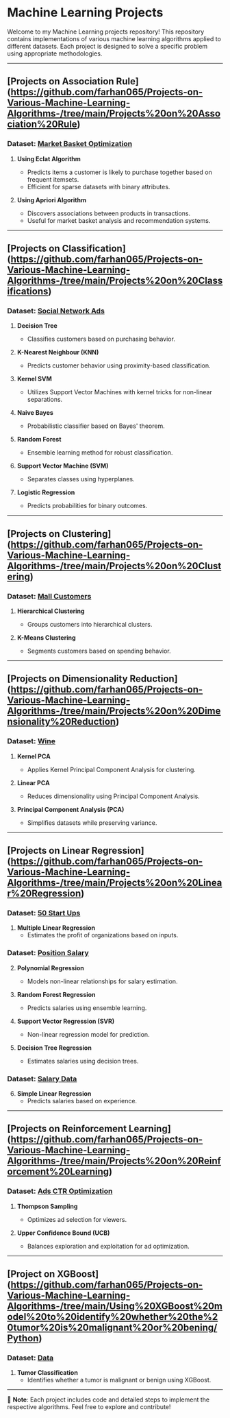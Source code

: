 # Machine Learning Projects

Welcome to my Machine Learning projects repository! This repository contains implementations of various machine learning algorithms applied to different datasets. Each project is designed to solve a specific problem using appropriate methodologies.

---

## [Projects on Association Rule] (https://github.com/farhan065/Projects-on-Various-Machine-Learning-Algorithms-/tree/main/Projects%20on%20Association%20Rule)

### Dataset: [Market Basket Optimization](https://github.com/farhan065/Projects-on-Various-Machine-Learning-Algorithms-/blob/main/Projects%20on%20Association%20Rule/Using%20Eclat%20algorithm%20to%20predict%20what%20items%20a%20customer%20may%20purchase/Market_Basket_Optimisation.csv)

1. **Using Eclat Algorithm** 
   - Predicts items a customer is likely to purchase together based on frequent itemsets.
   - Efficient for sparse datasets with binary attributes.

2. **Using Apriori Algorithm**
   - Discovers associations between products in transactions.
   - Useful for market basket analysis and recommendation systems.

---

## [Projects on Classification] (https://github.com/farhan065/Projects-on-Various-Machine-Learning-Algorithms-/tree/main/Projects%20on%20Classifications)

### Dataset: [Social Network Ads](https://github.com/farhan065/Projects-on-Various-Machine-Learning-Algorithms-/blob/main/Projects%20on%20Classifications/To%20find%20out%20which%20customer%20will%20buy%20the%20product%20using%20Decision%20Tree/Social_Network_Ads.csv)

1. **Decision Tree**
   - Classifies customers based on purchasing behavior.

2. **K-Nearest Neighbour (KNN)**
   - Predicts customer behavior using proximity-based classification.

3. **Kernel SVM**
   - Utilizes Support Vector Machines with kernel tricks for non-linear separations.

4. **Naive Bayes**
   - Probabilistic classifier based on Bayes' theorem.

5. **Random Forest**
   - Ensemble learning method for robust classification.

6. **Support Vector Machine (SVM)**
   - Separates classes using hyperplanes.

7. **Logistic Regression**
   - Predicts probabilities for binary outcomes.

---

## [Projects on Clustering] (https://github.com/farhan065/Projects-on-Various-Machine-Learning-Algorithms-/tree/main/Projects%20on%20Clustering)

### Dataset: [Mall Customers](https://github.com/farhan065/Projects-on-Various-Machine-Learning-Algorithms-/blob/main/Projects%20on%20Clustering/Using%20K-means%20to%20cluster%20the%20customer/Mall_Customers.csv)

1. **Hierarchical Clustering**
   - Groups customers into hierarchical clusters.

2. **K-Means Clustering**
   - Segments customers based on spending behavior.

---

## [Projects on Dimensionality Reduction] (https://github.com/farhan065/Projects-on-Various-Machine-Learning-Algorithms-/tree/main/Projects%20on%20Dimensionality%20Reduction)

### Dataset: [Wine](https://github.com/farhan065/Projects-on-Various-Machine-Learning-Algorithms-/blob/main/Projects%20on%20Dimensionality%20Reduction/Using%20Kernal%20Pricipal%20Component%20Analysis%20to%20cluster%20the%20customers%20in%20a%20wine%20shop/Wine.csv)

1. **Kernel PCA**
   - Applies Kernel Principal Component Analysis for clustering.

2. **Linear PCA**
   - Reduces dimensionality using Principal Component Analysis.

3. **Principal Component Analysis (PCA)**
   - Simplifies datasets while preserving variance.

---

## [Projects on Linear Regression] (https://github.com/farhan065/Projects-on-Various-Machine-Learning-Algorithms-/tree/main/Projects%20on%20Linear%20Regression)

### Dataset: [50 Start Ups](https://github.com/farhan065/Projects-on-Various-Machine-Learning-Algorithms-/blob/main/Projects%20on%20Linear%20Regression/Estimate%20the%20profit%20of%20an%20organization%20using%20multiple%20linear%20regression/50_Startups.csv)

1. **Multiple Linear Regression**
   - Estimates the profit of organizations based on inputs.

### Dataset: [Position Salary](https://github.com/farhan065/Projects-on-Various-Machine-Learning-Algorithms-/blob/main/Projects%20on%20Linear%20Regression/Estimate%20the%20salary%20of%20a%20position%20using%20polynomial%20regression/Position_Salaries.csv)

2. **Polynomial Regression**
   - Models non-linear relationships for salary estimation.

3. **Random Forest Regression**
   - Predicts salaries using ensemble learning.

4. **Support Vector Regression (SVR)**
   - Non-linear regression model for prediction.

5. **Decision Tree Regression**
   - Estimates salaries using decision trees.

### Dataset: [Salary Data](https://github.com/farhan065/Projects-on-Various-Machine-Learning-Algorithms-/blob/main/Projects%20on%20Linear%20Regression/Predicting%20the%20Salary%20using%20simple%20linear%20regression/Salary_Data.csv)

6. **Simple Linear Regression**
   - Predicts salaries based on experience.

---

## [Projects on Reinforcement Learning] (https://github.com/farhan065/Projects-on-Various-Machine-Learning-Algorithms-/tree/main/Projects%20on%20Reinforcement%20Learning)

### Dataset: [Ads CTR Optimization](https://github.com/farhan065/Projects-on-Various-Machine-Learning-Algorithms-/blob/main/Projects%20on%20Reinforcement%20Learning/Using%20Thomson%20Sampling%20to%20find%20out%20which%20add%20will%20be%20selected%20most%20by%20the%20viewers/Ads_CTR_Optimisation.csv)

1. **Thompson Sampling**
   - Optimizes ad selection for viewers.

2. **Upper Confidence Bound (UCB)**
   - Balances exploration and exploitation for ad optimization.

---

## [Project on XGBoost] (https://github.com/farhan065/Projects-on-Various-Machine-Learning-Algorithms-/tree/main/Using%20XGBoost%20model%20to%20identify%20whether%20the%20tumor%20is%20malignant%20or%20bening/Python)

### Dataset: [Data](https://github.com/farhan065/Projects-on-Various-Machine-Learning-Algorithms-/blob/main/Using%20XGBoost%20model%20to%20identify%20whether%20the%20tumor%20is%20malignant%20or%20bening/Python/Data.csv)

1. **Tumor Classification**
   - Identifies whether a tumor is malignant or benign using XGBoost.

---

🎯 **Note**: Each project includes code and detailed steps to implement the respective algorithms. Feel free to explore and contribute!

